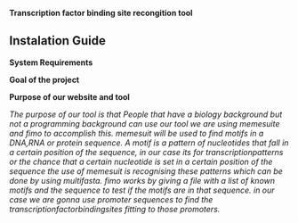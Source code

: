 **Transcription factor binding site recongition tool**


## **Instalation Guide** ##

**System Requirements**

**Goal of the project**



**Purpose of our website and tool**

*The purpose of our tool is that People that have a biology background but not a programming background can use our tool
we are using memesuite and fimo to accomplish this. 
memesuit will be used to find motifs in a DNA,RNA or protein sequence.
A motif is a pattern of nucleotides that fall in a certain position of the sequence, in our case its for transcriptionpatterns 
or the chance that a certain nucleotide is set in a certain position of the sequence
the use of memesuit is recognising these patterns which can be done by using multifasta. 
fimo works by giving a file with a list of known motifs and the sequence to test if the motifs are in that sequence. 
in our case we are gonna use promoter sequences to find the transcriptionfactorbindingsites fitting to those promoters.*




